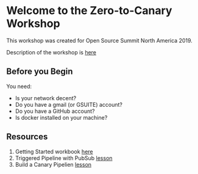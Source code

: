 # Welcome to the Zero-to-Canary Workshop

This workshop was created for Open Source Summit North America 2019.

Description of the workshop is [here](https://ossna19.sched.com/event/PVfZ)


## Before you Begin
You need:

- Is your network decent?
- Do you have a gmail (or GSUITE) account?
- Do you have a GitHub account?
- Is docker installed on your machine?


## Resources

1. Getting Started workbook [here](WKB-Spinnaker-Install-Capstan.pdf)
1. Triggered Pipeline with PubSub [lesson](https://github.com/kenzanlabs/capstan/tree/master/pipelines/gcp/1-pubsubWpodscaling)
1. Build a Canary Pipelien [lesson](https://github.com/kenzanlabs/capstan/tree/master/pipelines/gcp/2-canary)


